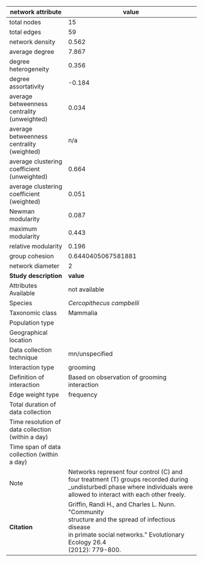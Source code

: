 network attribute|value
---|---
total nodes|15
total edges|59
network density|0.562
average degree|7.867
degree heterogeneity|0.356
degree assortativity|-0.184
average betweenness centrality (unweighted)|0.034
average betweenness centrality (weighted)|n/a
average clustering coefficient (unweighted)|0.664
average clustering coefficient (weighted)|0.051
Newman modularity|0.087
maximum modularity|0.443
relative modularity|0.196
group cohesion|0.6440405067581881
network diameter|2
**Study description**|**value**
Attributes Available|not available
Species|*Cercopithecus campbelli*
Taxonomic class|Mammalia
Population type|
Geographical location|
Data collection technique|mn/unspecified
Interaction type|grooming
Definition of interaction|Based on observation of grooming interaction
Edge weight type|frequency
Total duration of data collection|
Time resolution of data collection (within a day)|
Time span of data collection (within a day)|
Note|Networks represent four control (C)  and four treatment (T) groups recorded during _undisturbedî phase where individuals were allowed to interact with each other freely.
**Citation** | Griffin, Randi H., and Charles L. Nunn. "Community <br> structure and the spread of infectious disease <br> in primate social networks." Evolutionary Ecology 26.4 <br> (2012): 779-800.